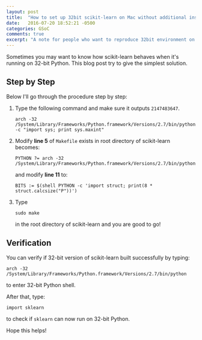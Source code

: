 ```yaml
---
layout: post
title:  "How to set up 32bit scikit-learn on Mac without additional installation "
date:   2016-07-20 18:52:21 -0500
categories: GSoC
comments: true
excerpt: "A note for people who want to reproduce 32bit environment on mac."
---
```


Sometimes you may want to know how scikit-learn behaves when it's running on 32-bit Python. This blog post try to give the simplest solution.

## Step by Step

Below I'll go through the procedure step by step:

1. Type the following command and make sure it outputs `2147483647`.

	```
	arch -32 /System/Library/Frameworks/Python.framework/Versions/2.7/bin/python -c "import sys; print sys.maxint"
	```

2. Modify **line 5** of `Makefile` exists in root directory of scikit-learn becomes: 

	```
	PYTHON ?= arch -32 /System/Library/Frameworks/Python.framework/Versions/2.7/bin/python
	```
	
	and modify **line 11** to:
	
	```
	BITS := $(shell PYTHON -c 'import struct; print(8 * 	struct.calcsize("P"))')
	```

3. Type

	```
	sudo make
	```
	
	in the root directory of scikit-learn and you are good to go!

## Verification

You can verify if 32-bit version of scikit-learn built successfully by typing:

```
arch -32 /System/Library/Frameworks/Python.framework/Versions/2.7/bin/python
```

to enter 32-bit Python shell.

After that, type:

```
import sklearn
```

to check if `sklearn` can now run on 32-bit Python.

Hope this helps!
